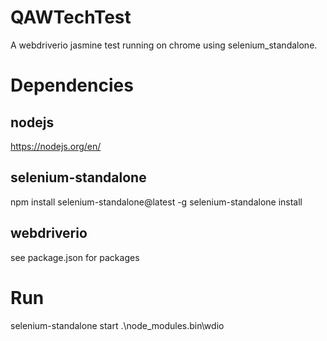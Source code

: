 # QAWTechTest
A webdriverio jasmine test running on chrome using selenium_standalone.

# Dependencies

## nodejs
https://nodejs.org/en/

## selenium-standalone
npm install selenium-standalone@latest -g
selenium-standalone install


## webdriverio
see package.json for packages

# Run
selenium-standalone start
.\node_modules\.bin\wdio
